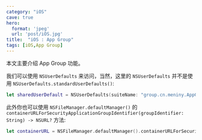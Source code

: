 ```yaml
---
category: "iOS"
cave: true
hero:
  format: 'jpeg'
  url: 'post/iOS.jpg'
title:  "iOS : App Group"
tags: [iOS,App Group]
---
```

本文主要介绍 App Group 功能。

我们可以使用 `NSUserDefaults` 来访问，当然，这里的 `NSUserDefaults` 并不是使用 `NSUserDefaults.standardUserDefaults()`:

```swift
let sharedUserDefault = NSUserDefaults(suiteName: "group.cn.meniny.AppGroupDemo")
```


此外你也可以使用 `NSFileManager.defaultManager()` 的 `containerURLForSecurityApplicationGroupIdentifier(groupIdentifier: String) -> NSURL?` 方法:

```swift
let containerURL = NSFileManager.defaultManager().containerURLForSecurityApplicationGroupIdentifier("group.cn.meniny.AppGroupDemo")
```




